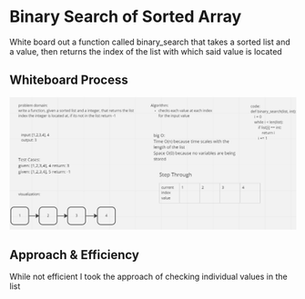 # Binary Search of Sorted Array
White board out a function called binary_search that takes a sorted list and a value, then returns the index of the list with which said value is located

## Whiteboard Process
![whiteboard](./binary_search.png)

## Approach & Efficiency
While not efficient I took the approach of checking individual values in the list
